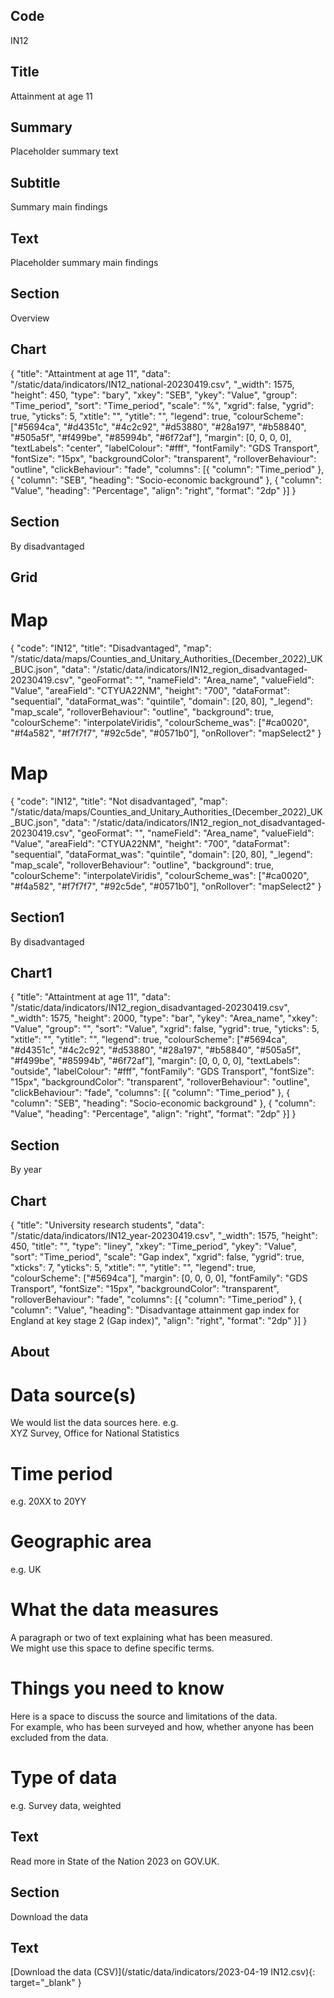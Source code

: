 ## Code
IN12

## Title
Attainment at age 11

## Summary
Placeholder summary text

## Subtitle
Summary main findings

## Text
Placeholder summary main findings

## Section
Overview

## Chart
{ "title": "Attaintment at age 11", "data": "/static/data/indicators/IN12_national-20230419.csv", "_width": 1575, "height": 450, "type": "bary", "xkey": "SEB", "ykey": "Value", "group": "Time_period", "sort": "Time_period", "scale": "%", "xgrid": false, "ygrid": true, "yticks": 5, "xtitle": "", "ytitle": "", "legend": true, "colourScheme": ["#5694ca", "#d4351c", "#4c2c92", "#d53880", "#28a197", "#b58840", "#505a5f", "#f499be", "#85994b", "#6f72af"], "margin": [0, 0, 0, 0], "textLabels": "center", "labelColour": "#fff", "fontFamily": "GDS Transport", "fontSize": "15px", "backgroundColor": "transparent", "rolloverBehaviour": "outline", "clickBehaviour": "fade", "columns": [{ "column": "Time_period" }, { "column": "SEB", "heading": "Socio-economic background" }, { "column": "Value", "heading": "Percentage", "align": "right", "format": "2dp" }] }

## Section
By disadvantaged

## Grid
# Map
{ "code": "IN12", "title": "Disadvantaged", "map": "/static/data/maps/Counties_and_Unitary_Authorities_(December_2022)_UK_BUC.json", "data": "/static/data/indicators/IN12_region_disadvantaged-20230419.csv", "geoFormat": "", "nameField": "Area_name", "valueField": "Value", "areaField": "CTYUA22NM", "height": "700", "dataFormat": "sequential", "dataFormat_was": "quintile", "domain": [20, 80], "_legend": "map_scale", "rolloverBehaviour": "outline", "background": true, "colourScheme": "interpolateViridis", "colourScheme_was": ["#ca0020", "#f4a582", "#f7f7f7", "#92c5de", "#0571b0"], "onRollover": "mapSelect2" }

# Map
{ "code": "IN12", "title": "Not disadvantaged", "map": "/static/data/maps/Counties_and_Unitary_Authorities_(December_2022)_UK_BUC.json", "data": "/static/data/indicators/IN12_region_not_disadvantaged-20230419.csv", "geoFormat": "", "nameField": "Area_name", "valueField": "Value", "areaField": "CTYUA22NM", "height": "700", "dataFormat": "sequential", "dataFormat_was": "quintile", "domain": [20, 80], "_legend": "map_scale", "rolloverBehaviour": "outline", "background": true, "colourScheme": "interpolateViridis", "colourScheme_was": ["#ca0020", "#f4a582", "#f7f7f7", "#92c5de", "#0571b0"], "onRollover": "mapSelect2" }

## Section1
By disadvantaged

## Chart1
{ "title": "Attaintment at age 11", "data": "/static/data/indicators/IN12_region_disadvantaged-20230419.csv", "_width": 1575, "height": 2000, "type": "bar", "ykey": "Area_name", "xkey": "Value", "group": "", "sort": "Value", "xgrid": false, "ygrid": true, "yticks": 5, "xtitle": "", "ytitle": "", "legend": true, "colourScheme": ["#5694ca", "#d4351c", "#4c2c92", "#d53880", "#28a197", "#b58840", "#505a5f", "#f499be", "#85994b", "#6f72af"], "margin": [0, 0, 0, 0], "textLabels": "outside", "labelColour": "#fff", "fontFamily": "GDS Transport", "fontSize": "15px", "backgroundColor": "transparent", "rolloverBehaviour": "outline", "clickBehaviour": "fade", "columns": [{ "column": "Time_period" }, { "column": "SEB", "heading": "Socio-economic background" }, { "column": "Value", "heading": "Percentage", "align": "right", "format": "2dp" }] }

## Section
By year

## Chart
{ "title": "University research students", "data": "/static/data/indicators/IN12_year-20230419.csv", "_width": 1575, "height": 450, "title": "", "type": "liney", "xkey": "Time_period", "ykey": "Value", "sort": "Time_period", "scale": "Gap index", "xgrid": false, "ygrid": true, "xticks": 7, "yticks": 5, "xtitle": "", "ytitle": "", "legend": true, "colourScheme": ["#5694ca"], "margin": [0, 0, 0, 0], "fontFamily": "GDS Transport", "fontSize": "15px", "backgroundColor": "transparent", "rolloverBehaviour": "fade", "columns": [{ "column": "Time_period" }, { "column": "Value", "heading": "Disadvantage attainment gap index for England at key stage 2 (Gap index)", "align": "right", "format": "2dp" }] }

## About
# Data source(s)
We would list the data sources here. e.g.<br>
XYZ Survey, Office for National Statistics

# Time period
e.g. 20XX to 20YY

# Geographic area
e.g. UK

# What the data measures
A paragraph or two of text explaining what has been measured.<br>
We might use this space to define specific terms.

# Things you need to know
Here is a space to discuss the source and limitations of the data.<br>
For example, who has been surveyed and how, whether anyone has been excluded from the data.

# Type of data
e.g. Survey data, weighted

## Text
Read more in State of the Nation 2023 on GOV.UK.

## Section
Download the data

## Text
[Download the data (CSV)](/static/data/indicators/2023-04-19 IN12.csv){: target="_blank" }
